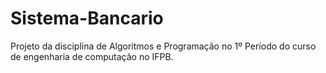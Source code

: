# Sistema-Bancario
Projeto da disciplina de Algoritmos e Programação no 1º Período do curso de engenharia de computação no IFPB.
